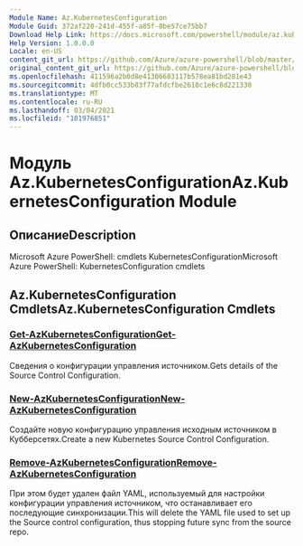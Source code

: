 ```yaml
---
Module Name: Az.KubernetesConfiguration
Module Guid: 372af220-241d-455f-a85f-8be57ce75bb7
Download Help Link: https://docs.microsoft.com/powershell/module/az.kubernetesconfiguration
Help Version: 1.0.0.0
Locale: en-US
content_git_url: https://github.com/Azure/azure-powershell/blob/master/src/KubernetesConfiguration/help/Az.KubernetesConfiguration.md
original_content_git_url: https://github.com/Azure/azure-powershell/blob/master/src/KubernetesConfiguration/help/Az.KubernetesConfiguration.md
ms.openlocfilehash: 411596a2b0d8e41306683117b578ea81bd281e43
ms.sourcegitcommit: 4dfb0cc533b83f77afdcfbe2618c1e6c8d221330
ms.translationtype: MT
ms.contentlocale: ru-RU
ms.lasthandoff: 03/04/2021
ms.locfileid: "101976851"
---
```

# <span data-ttu-id="0adb3-101">Модуль Az.KubernetesConfiguration</span><span class="sxs-lookup"><span data-stu-id="0adb3-101">Az.KubernetesConfiguration Module</span></span>
## <span data-ttu-id="0adb3-102">Описание</span><span class="sxs-lookup"><span data-stu-id="0adb3-102">Description</span></span>
<span data-ttu-id="0adb3-103">Microsoft Azure PowerShell: cmdlets KubernetesConfiguration</span><span class="sxs-lookup"><span data-stu-id="0adb3-103">Microsoft Azure PowerShell: KubernetesConfiguration cmdlets</span></span>

## <span data-ttu-id="0adb3-104">Az.KubernetesConfiguration Cmdlets</span><span class="sxs-lookup"><span data-stu-id="0adb3-104">Az.KubernetesConfiguration Cmdlets</span></span>
### [<span data-ttu-id="0adb3-105">Get-AzKubernetesConfiguration</span><span class="sxs-lookup"><span data-stu-id="0adb3-105">Get-AzKubernetesConfiguration</span></span>](Get-AzKubernetesConfiguration.md)
<span data-ttu-id="0adb3-106">Сведения о конфигурации управления источником.</span><span class="sxs-lookup"><span data-stu-id="0adb3-106">Gets details of the Source Control Configuration.</span></span>

### [<span data-ttu-id="0adb3-107">New-AzKubernetesConfiguration</span><span class="sxs-lookup"><span data-stu-id="0adb3-107">New-AzKubernetesConfiguration</span></span>](New-AzKubernetesConfiguration.md)
<span data-ttu-id="0adb3-108">Создайте новую конфигурацию управления исходным источником в Кубберсетях.</span><span class="sxs-lookup"><span data-stu-id="0adb3-108">Create a new Kubernetes Source Control Configuration.</span></span>

### [<span data-ttu-id="0adb3-109">Remove-AzKubernetesConfiguration</span><span class="sxs-lookup"><span data-stu-id="0adb3-109">Remove-AzKubernetesConfiguration</span></span>](Remove-AzKubernetesConfiguration.md)
<span data-ttu-id="0adb3-110">При этом будет удален файл YAML, используемый для настройки конфигурации управления источником, что останавливает его последующие синхронизации.</span><span class="sxs-lookup"><span data-stu-id="0adb3-110">This will delete the YAML file used to set up the Source control configuration, thus stopping future sync from the source repo.</span></span>

